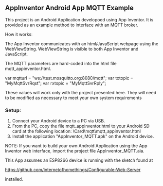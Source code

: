 <h2><strong>AppInventor Android App MQTT Example</strong></h2>

This project is an Android Application developoed using App Inventor.
It is provided as an example method to interface with an MQTT broker.

How it works:

The App Inventor communicates with an html/JavaScript webpage using
the WebViewString. WebViewString is visible to both App Inventor and JavaScript.

The MQTT parameters are hard-coded into the html file mqtt_appinventor.html.

var mqtturl = "ws://test.mosquitto.org:8080/mqtt";
var txtopic = "MyMqttSvrRqst";
var rxtopic = "MyMqttSvrRply";

These values will work only with the project presented here. They will need to be 
modified as necessary to meet your own system requirements

<strong><h3>Setup:</h3></strong>

1. Connect your Android device to a PC via USB.
2. From the PC, copy the file mqtt_appinventor.html to your Android SD card at the following location:
   <ANDROID NAME ON PC>\Card\mqtt\mqtt_appinventor.html
3. Install the application "AppInventor_MQTT.apk" on the Android device.

NOTE: If you want to build your own Android Application using the App Inventor web interface,
import the project file AppInventor_MQTT.aia.

This App assumes an ESP8266 device is running with the sketch found at 

https://github.com/internetofhomethings/Configurable-Web-Server

installed.